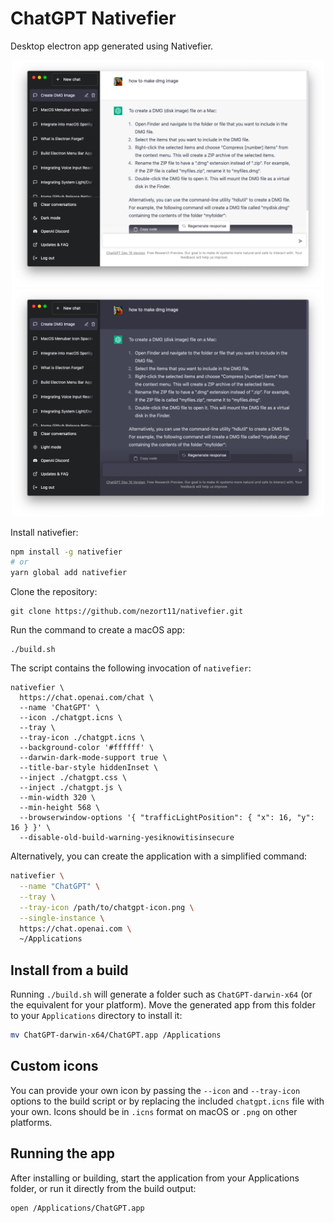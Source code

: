 # ChatGPT Nativefier

Desktop electron app generated using Nativefier.

<div align="center">

<img src="./screenshots/light.png" width="500px" />

<img src="./screenshots/dark.png" width="500px" />

</div>

Install nativefier:

```sh
npm install -g nativefier
# or
yarn global add nativefier
```

Clone the repository:

```
git clone https://github.com/nezort11/nativefier.git
```

Run the command to create a macOS app:

```
./build.sh
```

The script contains the following invocation of `nativefier`:

```
nativefier \
  https://chat.openai.com/chat \
  --name 'ChatGPT' \
  --icon ./chatgpt.icns \
  --tray \
  --tray-icon ./chatgpt.icns \
  --background-color '#ffffff' \
  --darwin-dark-mode-support true \
  --title-bar-style hiddenInset \
  --inject ./chatgpt.css \
  --inject ./chatgpt.js \
  --min-width 320 \
  --min-height 568 \
  --browserwindow-options '{ "trafficLightPosition": { "x": 16, "y": 16 } }' \
  --disable-old-build-warning-yesiknowitisinsecure
```

Alternatively, you can create the application with a simplified command:

```sh
nativefier \
  --name "ChatGPT" \
  --tray \
  --tray-icon /path/to/chatgpt-icon.png \
  --single-instance \
  https://chat.openai.com \
  ~/Applications
```

## Install from a build

Running `./build.sh` will generate a folder such as `ChatGPT-darwin-x64` (or
the equivalent for your platform). Move the generated app from this folder to
your `Applications` directory to install it:

```sh
mv ChatGPT-darwin-x64/ChatGPT.app /Applications
```

## Custom icons

You can provide your own icon by passing the `--icon` and `--tray-icon` options
to the build script or by replacing the included `chatgpt.icns` file with your
own. Icons should be in `.icns` format on macOS or `.png` on other platforms.

## Running the app

After installing or building, start the application from your Applications
folder, or run it directly from the build output:

```sh
open /Applications/ChatGPT.app
```
